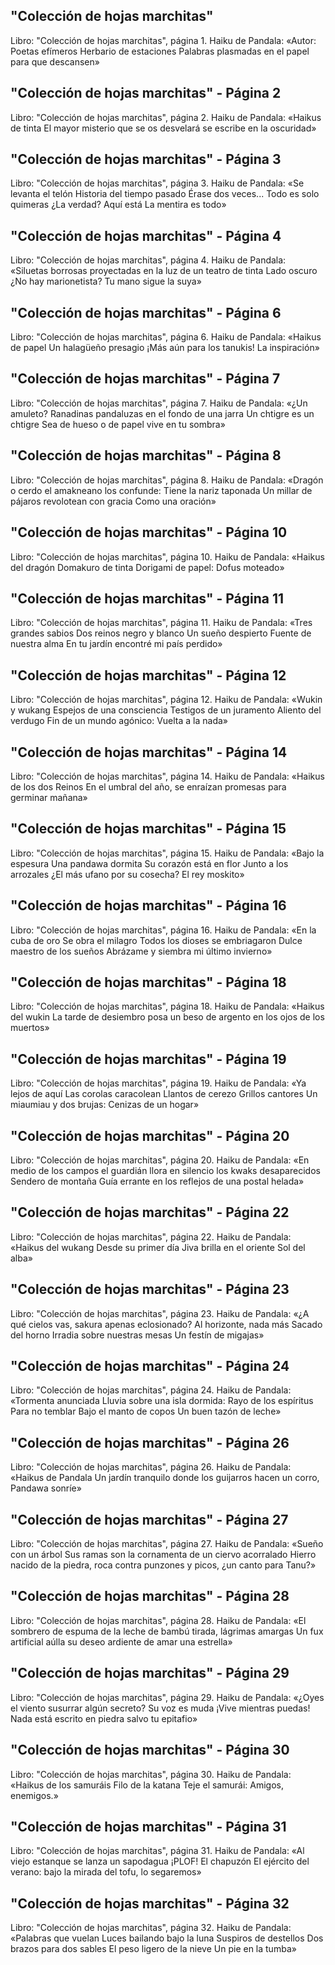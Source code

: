 ## "Colección de hojas marchitas"
Libro: "Colección de hojas marchitas", página 1.
Haiku de Pandala:
«Autor: Poetas efímeros
Herbario de estaciones
Palabras plasmadas en el papel
para que descansen»

## "Colección de hojas marchitas" - Página 2
Libro: "Colección de hojas marchitas", página 2.
Haiku de Pandala:
«Haikus de tinta
El mayor misterio
que se os desvelará
se escribe en la oscuridad»

## "Colección de hojas marchitas" - Página 3
Libro: "Colección de hojas marchitas", página 3.
Haiku de Pandala:
«Se levanta el telón
Historia del tiempo pasado
Érase dos veces...
Todo es solo quimeras
¿La verdad? Aquí está
La mentira es todo»

## "Colección de hojas marchitas" - Página 4
Libro: "Colección de hojas marchitas", página 4.
Haiku de Pandala:
«Siluetas borrosas
proyectadas en la luz
de un teatro de tinta
Lado oscuro
¿No hay marionetista?
Tu mano sigue la suya»

## "Colección de hojas marchitas" - Página 6
Libro: "Colección de hojas marchitas", página 6.
Haiku de Pandala:
«Haikus de papel
Un halagüeño presagio
¡Más aún para los tanukis!
La inspiración»

## "Colección de hojas marchitas" - Página 7
Libro: "Colección de hojas marchitas", página 7.
Haiku de Pandala:
«¿Un amuleto?
Ranadinas pandaluzas
en el fondo de una jarra
Un chtigre es un chtigre
Sea de hueso o de papel
vive en tu sombra»

## "Colección de hojas marchitas" - Página 8
Libro: "Colección de hojas marchitas", página 8.
Haiku de Pandala:
«Dragón o cerdo
el amakneano los confunde:
Tiene la nariz taponada
Un millar de pájaros
revolotean con gracia
Como una oración»

## "Colección de hojas marchitas" - Página 10
Libro: "Colección de hojas marchitas", página 10.
Haiku de Pandala:
«Haikus del dragón
Domakuro de tinta
Dorigami de papel:
Dofus moteado»

## "Colección de hojas marchitas" - Página 11
Libro: "Colección de hojas marchitas", página 11.
Haiku de Pandala:
«Tres grandes sabios
Dos reinos negro y blanco
Un sueño despierto
Fuente de nuestra alma
En tu jardín encontré
mi país perdido»

## "Colección de hojas marchitas" - Página 12
Libro: "Colección de hojas marchitas", página 12.
Haiku de Pandala:
«Wukin y wukang
Espejos de una consciencia
Testigos de un juramento
Aliento del verdugo
Fin de un mundo agónico:
Vuelta a la nada»

## "Colección de hojas marchitas" - Página 14
Libro: "Colección de hojas marchitas", página 14.
Haiku de Pandala:
«Haikus de los dos Reinos
En el umbral del año,
se enraízan promesas
para germinar mañana»

## "Colección de hojas marchitas" - Página 15
Libro: "Colección de hojas marchitas", página 15.
Haiku de Pandala:
«Bajo la espesura
Una pandawa dormita
Su corazón está en flor
Junto a los arrozales
¿El más ufano por su cosecha?
El rey moskito»

## "Colección de hojas marchitas" - Página 16
Libro: "Colección de hojas marchitas", página 16.
Haiku de Pandala:
«En la cuba de oro
Se obra el milagro
Todos los dioses se embriagaron
Dulce maestro de los sueños
Abrázame y siembra
mi último invierno»

## "Colección de hojas marchitas" - Página 18
Libro: "Colección de hojas marchitas", página 18.
Haiku de Pandala:
«Haikus del wukin
La tarde de desiembro
posa un beso de argento
en los ojos de los muertos»

## "Colección de hojas marchitas" - Página 19
Libro: "Colección de hojas marchitas", página 19.
Haiku de Pandala:
«Ya lejos de aquí
Las corolas caracolean
Llantos de cerezo
Grillos cantores
Un miaumiau y dos brujas:
Cenizas de un hogar»

## "Colección de hojas marchitas" - Página 20
Libro: "Colección de hojas marchitas", página 20.
Haiku de Pandala:
«En medio de los campos
el guardián llora en silencio
los kwaks desaparecidos
Sendero de montaña
Guía errante en los reflejos
de una postal helada»

## "Colección de hojas marchitas" - Página 22
Libro: "Colección de hojas marchitas", página 22.
Haiku de Pandala:
«Haikus del wukang
Desde su primer día
Jiva brilla en el oriente
Sol del alba»

## "Colección de hojas marchitas" - Página 23
Libro: "Colección de hojas marchitas", página 23.
Haiku de Pandala:
«¿A qué cielos vas,
sakura apenas eclosionado?
Al horizonte, nada más
Sacado del horno
Irradia sobre nuestras mesas
Un festín de migajas»

## "Colección de hojas marchitas" - Página 24
Libro: "Colección de hojas marchitas", página 24.
Haiku de Pandala:
«Tormenta anunciada
Lluvia sobre una isla dormida:
Rayo de los espíritus
Para no temblar
Bajo el manto de copos
Un buen tazón de leche»

## "Colección de hojas marchitas" - Página 26
Libro: "Colección de hojas marchitas", página 26.
Haiku de Pandala:
«Haikus de Pandala
Un jardín tranquilo
donde los guijarros hacen un corro,
Pandawa sonríe»

## "Colección de hojas marchitas" - Página 27
Libro: "Colección de hojas marchitas", página 27.
Haiku de Pandala:
«Sueño con un árbol
Sus ramas son la cornamenta
de un ciervo acorralado
Hierro nacido de la piedra,
roca contra punzones y picos,
¿un canto para Tanu?»

## "Colección de hojas marchitas" - Página 28
Libro: "Colección de hojas marchitas", página 28.
Haiku de Pandala:
«El sombrero de espuma
de la leche de bambú tirada,
lágrimas amargas
Un fux artificial
aúlla su deseo ardiente
de amar una estrella»

## "Colección de hojas marchitas" - Página 29
Libro: "Colección de hojas marchitas", página 29.
Haiku de Pandala:
«¿Oyes el viento
susurrar algún secreto?
Su voz es muda
¡Vive mientras puedas!
Nada está escrito en piedra
salvo tu epitafio»

## "Colección de hojas marchitas" - Página 30
Libro: "Colección de hojas marchitas", página 30.
Haiku de Pandala:
«Haikus de los samuráis
Filo de la katana
Teje el samurái:
Amigos, enemigos.»

## "Colección de hojas marchitas" - Página 31
Libro: "Colección de hojas marchitas", página 31.
Haiku de Pandala:
«Al viejo estanque
se lanza un sapodagua
¡PLOF! El chapuzón
El ejército del verano:
bajo la mirada del tofu,
lo segaremos»

## "Colección de hojas marchitas" - Página 32
Libro: "Colección de hojas marchitas", página 32.
Haiku de Pandala:
«Palabras que vuelan
Luces bailando bajo la luna
Suspiros de destellos
Dos brazos para dos sables
El peso ligero de la nieve
Un pie en la tumba»